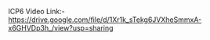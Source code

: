 ICP6 Video Link:- https://drive.google.com/file/d/1Xr1k_sTekg6JVXheSmmxA-x6GHVDp3h_/view?usp=sharing
